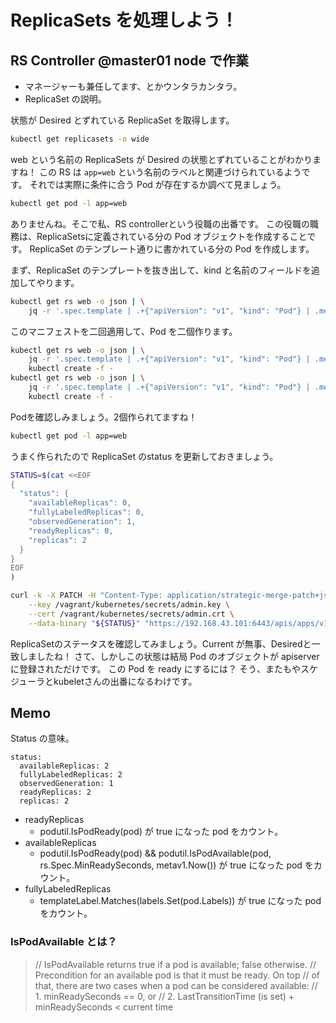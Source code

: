 # ReplicaSets を処理しよう！

## RS Controller @master01 node で作業

-   マネージャーも兼任してます、とかウンタラカンタラ。
-   ReplicaSet の説明。

状態が Desired とずれている ReplicaSet を取得します。

```bash
kubectl get replicasets -o wide
```

web という名前の ReplicaSets が Desired の状態とずれていることがわかりますね！
この RS は `app=web` という名前のラベルと関連づけられているようです。
それでは実際に条件に合う Pod が存在するか調べて見ましょう。

```bash
kubectl get pod -l app=web
```

ありませんね。そこで私、RS controllerという役職の出番です。
この役職の職務は、ReplicaSetsに定義されている分の Pod オブジェクトを作成することです。
ReplicaSet のテンプレート通りに書かれている分の Pod を作成します。

まず、ReplicaSet のテンプレートを抜き出して、kind と名前のフィールドを追加してやります。

```bash
kubectl get rs web -o json | \
    jq -r '.spec.template | .+{"apiVersion": "v1", "kind": "Pod"} | .metadata |= .+ {"generateName": "web-"}'
```

このマニフェストを二回適用して、Pod を二個作ります。

```bash
kubectl get rs web -o json | \
    jq -r '.spec.template | .+{"apiVersion": "v1", "kind": "Pod"} | .metadata |= .+ {"generateName": "web-"}' | \
    kubectl create -f -
kubectl get rs web -o json | \
    jq -r '.spec.template | .+{"apiVersion": "v1", "kind": "Pod"} | .metadata |= .+ {"generateName": "web-"}' | \
    kubectl create -f -
```

Podを確認しみましょう。2個作られてますね！

```bash
kubectl get pod -l app=web
```

うまく作られたので ReplicaSet のstatus を更新しておきましょう。

```bash
STATUS=$(cat <<EOF
{
  "status": {
    "availableReplicas": 0,
    "fullyLabeledReplicas": 0,
    "observedGeneration": 1,
    "readyReplicas": 0,
    "replicas": 2
  }
}
EOF
)
```

```bash
curl -k -X PATCH -H "Content-Type: application/strategic-merge-patch+json" \
    --key /vagrant/kubernetes/secrets/admin.key \
    --cert /vagrant/kubernetes/secrets/admin.crt \
    --data-binary "${STATUS}" "https://192.168.43.101:6443/apis/apps/v1/namespaces/default/replicasets/web/status"
```

ReplicaSetのステータスを確認してみましょう。Current が無事、Desiredと一致しましたね！
さて、しかしこの状態は結局 Pod のオブジェクトが apiserver に登録されただけです。
この Pod を ready にするには？
そう、またもやスケジューラとkubeletさんの出番になるわけです。

## Memo

Status の意味。

```
status:
  availableReplicas: 2
  fullyLabeledReplicas: 2
  observedGeneration: 1
  readyReplicas: 2
  replicas: 2
```

-   readyReplicas
    -   podutil.IsPodReady(pod) が true になった pod をカウント。
-   availableReplicas
    -   podutil.IsPodReady(pod) && podutil.IsPodAvailable(pod, rs.Spec.MinReadySeconds, metav1.Now()) が true になった pod をカウント。
-   fullyLabeledReplicas
    -   templateLabel.Matches(labels.Set(pod.Labels)) が true になった pod をカウント。

### IsPodAvailable とは？

> // IsPodAvailable returns true if a pod is available; false otherwise.
> // Precondition for an available pod is that it must be ready. On top
> // of that, there are two cases when a pod can be considered available:
> // 1. minReadySeconds == 0, or
> // 2. LastTransitionTime (is set) + minReadySeconds < current time
